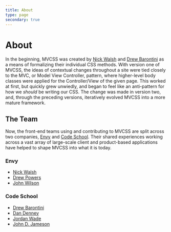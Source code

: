 ```yaml
---
title: About
type: page
secondary: true
---
```


About
=====

In the beginning, MVCSS was created by [Nick Walsh](http://twitter.com/nickawalsh) and [Drew Barontini](http://twitter.com/drewbarontini) as a means of formalizing their individual CSS methods. With version one of MVCSS, the ideas of contextual changes throughout a site were tied closely to the MVC, or Model View Controller, pattern, where higher-level body classes were applied for the Controller/View of the given page. This worked at first, but quickly grew unwiedly, and began to feel like an anti-pattern for how we *should* be writing our CSS. The change was made in version two, and, through the preceding versions, iteratively evolved MVCSS into a more mature framework.

The Team
--------

Now, the front-end teams using and contributing to MVCSS are split across two companies, [Envy](http://envylabs.com) and [Code School](http://www.codeschool.com). Their shared experiences working across a vast array of large-scale client and product-based applications have helped to shape MVCSS into what it is today.

### Envy

- [Nick Walsh](http://twitter.com/nickawalsh)
- [Drew Powers](http://twitter.com/an_ennui)
- [John Wilson](http://twitter.com/jhnwlsn)

### Code School

- [Drew Barontini](http://twitter.com/drewbarontini)
- [Dan Denney](http://twitter.com/dandenney)
- [Jordan Wade](http://twitter.com/jjordanwade)
- [John D. Jameson](http://twitter.com/johndjameson)
